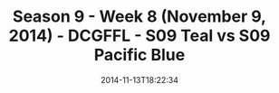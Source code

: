 ---
title: Season 9 - Week 8 (November 9, 2014) - DCGFFL - S09 Teal vs S09 Pacific Blue
teams-score:
- team: _teams/s09-teal.md
  score: 30
- team: _teams/s09-pacific-blue.md
  score: 6
mvp: 'MVPs: Chris Hobbs (Teal), Brian Donahoe (Pacific)'
game-ball: N/A
sportsperson: ''
season: 9
week: 8
date: '2014-11-13T18:22:34'
pageid: season-9-week-8-4469-vs-4465
---